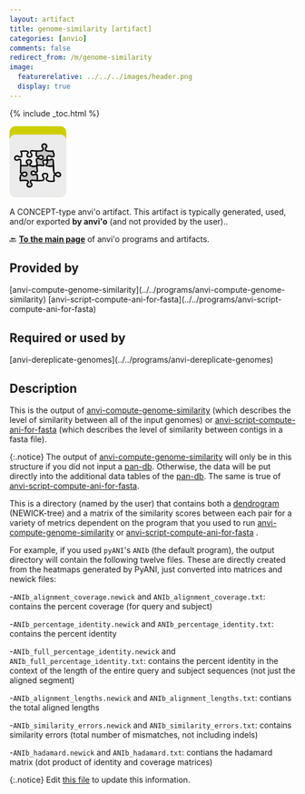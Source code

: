 ```yaml
---
layout: artifact
title: genome-similarity [artifact]
categories: [anvio]
comments: false
redirect_from: /m/genome-similarity
image:
  featurerelative: ../../../images/header.png
  display: true
---
```



{% include _toc.html %}


<img src="../../images/icons/CONCEPT.png" alt="CONCEPT" style="width:100px; border:none" />

A CONCEPT-type anvi'o artifact. This artifact is typically generated, used, and/or exported **by anvi'o** (and not provided by the user)..

🔙 **[To the main page](../../)** of anvi'o programs and artifacts.

## Provided by


<p style="text-align: left" markdown="1"><span class="artifact-p">[anvi-compute-genome-similarity](../../programs/anvi-compute-genome-similarity)</span> <span class="artifact-p">[anvi-script-compute-ani-for-fasta](../../programs/anvi-script-compute-ani-for-fasta)</span></p>


## Required or used by


<p style="text-align: left" markdown="1"><span class="artifact-r">[anvi-dereplicate-genomes](../../programs/anvi-dereplicate-genomes)</span></p>


## Description

This is the output of <span class="artifact-p">[anvi-compute-genome-similarity](/software/anvio/help/main/programs/anvi-compute-genome-similarity)</span> (which describes the level of similarity between all of the input genomes) or <span class="artifact-p">[anvi-script-compute-ani-for-fasta](/software/anvio/help/main/programs/anvi-script-compute-ani-for-fasta)</span> (which describes the level of similarity between contigs in a fasta file). 

{:.notice}
The output of <span class="artifact-p">[anvi-compute-genome-similarity](/software/anvio/help/main/programs/anvi-compute-genome-similarity)</span> will only be in this structure if you did not input a <span class="artifact-n">[pan-db](/software/anvio/help/main/artifacts/pan-db)</span>. Otherwise, the data will be put directly into the additional data tables of the <span class="artifact-n">[pan-db](/software/anvio/help/main/artifacts/pan-db)</span>. The same is true of <span class="artifact-p">[anvi-script-compute-ani-for-fasta](/software/anvio/help/main/programs/anvi-script-compute-ani-for-fasta)</span>. 

This is a directory (named by the user) that contains both a <span class="artifact-n">[dendrogram](/software/anvio/help/main/artifacts/dendrogram)</span> (NEWICK-tree) and a matrix of the similarity scores between each pair for a variety of metrics dependent on the program that you used to run <span class="artifact-p">[anvi-compute-genome-similarity](/software/anvio/help/main/programs/anvi-compute-genome-similarity)</span> or <span class="artifact-p">[anvi-script-compute-ani-for-fasta](/software/anvio/help/main/programs/anvi-script-compute-ani-for-fasta)</span> .

For example, if you used `pyANI`'s `ANIb` (the default program), the output directory will contain the following twelve files. These are directly created from the heatmaps generated by PyANI, just converted into matrices and newick files: 

-`ANIb_alignment_coverage.newick` and `ANIb_alignment_coverage.txt`: contains the percent coverage (for query and subject)

-`ANIb_percentage_identity.newick` and `ANIb_percentage_identity.txt`: contains the percent identity

-`ANIb_full_percentage_identity.newick` and `ANIb_full_percentage_identity.txt`: contains the percent identity in the context of the length of the entire query and subject sequences (not just the aligned segment)

-`ANIb_alignment_lengths.newick` and `ANIb_alignment_lengths.txt`: contians the total aligned lengths 

-`ANIb_similarity_errors.newick` and `ANIb_similarity_errors.txt`: contains similarity errors (total number of mismatches, not including indels)

-`ANIb_hadamard.newick` and `ANIb_hadamard.txt`: contians the hadamard matrix (dot product of identity and coverage matrices)



{:.notice}
Edit [this file](https://github.com/merenlab/anvio/tree/master/anvio/docs/artifacts/genome-similarity.md) to update this information.

